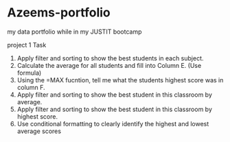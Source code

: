 # Azeems-portfolio
my data portfolio while in my JUSTIT bootcamp

project 1 
Task						
1) Apply filter and sorting to show the best students in each subject.	
2) Calculate the average for all students and fill into Column E. (Use formula)	
3) Using the =MAX fucntion, tell me what the students highest score was in column F.
4) Apply filter and sorting to show the best student in this classroom by average.	
5) Apply filter and sorting to show the best student in this classroom by highest score.
6) Use conditional formatting to clearly identify the highest and lowest average scores

